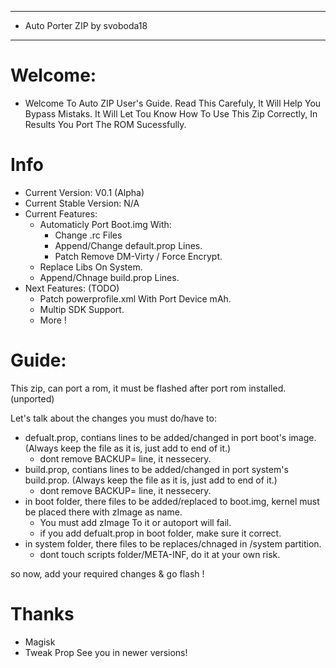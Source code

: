 *******************************
* Auto Porter ZIP by svoboda18
*******************************

# Welcome:
- Welcome To Auto ZIP User's Guide.
Read This Carefuly, It Will Help You Bypass Mistaks.
It Will Let Tou Know How To Use This Zip Correctly, In Results You Port The ROM Sucessfully.

# Info
- Current Version: V0.1 (Alpha)
- Current Stable Version: N/A
- Current Features: 
   * Automaticly Port Boot.img With:
      - Change .rc Files
      - Append/Change default.prop Lines.
      - Patch Remove DM-Virty / Force Encrypt.
   * Replace Libs On System.
   * Append/Chnage build.prop Lines.
- Next Features: (TODO)
   * Patch powerprofile.xml With Port Device mAh.
   * Multip SDK Support.
   * More !

# Guide:
This zip, can port a rom, it must be flashed after port rom installed. (unported)

Let's talk about the changes you must do/have to:
- defualt.prop, contians lines to be added/changed in port boot's image. (Always keep the file as it is, just add to end of it.)
  * dont remove BACKUP= line, it nessecery.
- build.prop, contians lines to be added/changed in port system's build.prop. (Always keep the file as it is, just add to end of it.)
  * dont remove BACKUP= line, it nessecery.
- in boot folder, there files to be added/replaced to boot.img, kernel must be placed there with zImage as name.
  * You must add zImage To it or autoport will fail.
  * if you add defualt.prop in boot folder, make sure it correct.
- in system folder, there files to be replaces/chnaged in /system partition.
  * dont touch scripts folder/META-INF, do it at your own risk.

so now, add your required changes & go flash !

# Thanks
- Magisk
- Tweak Prop
See you in newer versions!

